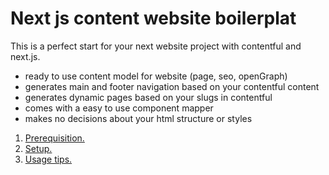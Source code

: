 # Next js content website boilerplat

This is a perfect start for your next website project with contentful and next.js. 

- ready to use content model for website (page, seo, openGraph) 
- generates main and footer navigation based on your contentful content 
- generates dynamic pages based on your slugs in contentful 
- comes with a easy to use component mapper 
- makes no decisions about your html structure or styles 

1. [ Prerequisition. ](#desc)
1. [ Setup. ](#desc)
2. [ Usage tips. ](#usage)
